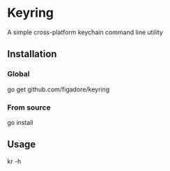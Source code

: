 # Keyring
A simple cross-platform keychain command line utility

## Installation
### Global
go get github.com/figadore/keyring

### From source
go install

## Usage
kr -h
